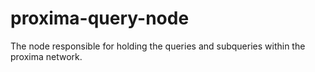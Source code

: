 # proxima-query-node

The node responsible for holding the queries and subqueries within the proxima network. 
